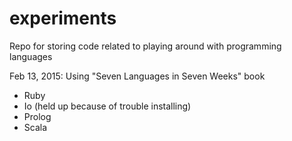 # experiments
Repo for storing code related to playing around with programming languages

Feb 13, 2015: Using "Seven Languages in Seven Weeks" book


* Ruby
* Io (held up because of trouble installing)
* Prolog
* Scala
